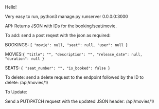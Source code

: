 Hello!

Very easy to run, python3 manage.py runserver 0.0.0.0:3000

API:
Returns JSON with IDs for the booking/seat/movie. 


To add: send a post reqest with the json as required:

BOOKINGS:
`
{
    "movie": null,
    "seat": null,
    "user": null
}
`

MOVIES:`{
    "title": "",
    "description": "",
    "release_date": null,
    "duration": null
}`

SEATS:
`{
    "seat_number": "",
    "is_booked": false
}`

To delete: send a delete request to the endpoint followed by the ID to delete: /api/movies/1/

To Update:

Send a PUT/PATCH request with the updated JSON header: /api/movies/1/